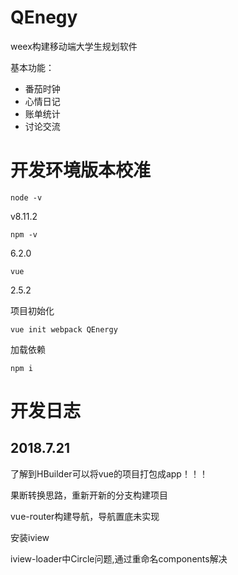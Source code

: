 # QEnegy
weex构建移动端大学生规划软件

基本功能：
- 番茄时钟
- 心情日记
- 账单统计
- 讨论交流

# 开发环境版本校准

```node -v```

v8.11.2

```npm -v```

6.2.0

```vue```

2.5.2

项目初始化

```vue init webpack QEnergy```

加载依赖

```npm i```


# 开发日志

## 2018.7.21

了解到HBuilder可以将vue的项目打包成app！！！

果断转换思路，重新开新的分支构建项目

vue-router构建导航，导航置底未实现

安装iview

iview-loader中Circle问题,通过重命名components解决

